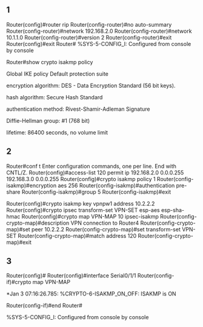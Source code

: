 ﻿

## 1 
Router(config)#router rip
Router(config-router)#no auto-summary
Router(config-router)#network 192.168.2.0
Router(config-router)#network 10.1.1.0
Router(config-router)#version 2
Router(config-router)#exit
Router(config)#exit
Router#
%SYS-5-CONFIG_I: Configured from console by console

Router#show crypto isakmp policy

 
Global IKE policy
Default protection suite

encryption algorithm: DES - Data Encryption Standard (56 bit keys).

hash algorithm: Secure Hash Standard

authentication method: Rivest-Shamir-Adleman Signature

Diffie-Hellman group: #1 (768 bit)

lifetime: 86400 seconds, no volume limit

## 2
Router#conf t
Enter configuration commands, one per line. End with CNTL/Z.
Router(config)#access-list 120 permit ip 192.168.2.0 0.0.0.255 192.168.3.0 0.0.0.255
Router(config)#crypto isakmp policy 1
Router(config-isakmp)#encryption aes 256
Router(config-isakmp)#authentication pre-share
Router(config-isakmp)#group 5
Router(config-isakmp)#exit

Router(config)#crypto isakmp key vpnpw1 address 10.2.2.2
Router(config)#crypto ipsec transform-set VPN-SET esp-aes esp-sha-hmac
Router(config)#crypto map VPN-MAP 10 ipsec-isakmp
Router(config-crypto-map)#description VPN connection to Router4
Router(config-crypto-map)#set peer 10.2.2.2
Router(config-crypto-map)#set transform-set VPN-SET
Router(config-crypto-map)#match address 120
Router(config-crypto-map)#exit

## 3
Router(config)#
Router(config)#interface Serial0/1/1
Router(config-if)#crypto map VPN-MAP

*Jan 3 07:16:26.785: %CRYPTO-6-ISAKMP_ON_OFF: ISAKMP is ON

Router(config-if)#end
Router#

%SYS-5-CONFIG_I: Configured from console by console
